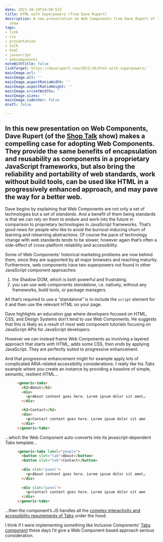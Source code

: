 ```yaml
---
date: 2021-10-19T14:50:51Z
title: HTML with Superpowers (from Dave Rupert)
description: A new presentation on Web Components from Dave Rupert of the Shop Talk
  show
tags:
- link
- css
- presentation
- talk
- html
- javascript
- webcomponents
noteWithTitle: false
linkTarget: https://daverupert.com/2021/10/html-with-superpowers/
mainImage.url: ''
mainImage.alt: ''
mainImage.aspectRatioWidth: ''
mainImage.aspectRatioHeight: ''
mainImage.srcsetWidths: ''
mainImage.sizes: ''
mainImage.isAnchor: false
draft: false

---
```

In this new presentation on Web Components, Dave Rupert (of the [Shop Talk](https://shoptalkshow.com/) show) makes a compelling case for adopting Web Components. They provide the same benefits of encapsulation and reusability as components in a proprietary JavaScript frameworks, but also bring the reliability and portability of web standards, work without build tools, can be used like HTML in a progressively enhanced approach, and may pave the way for a better web. 
---

Dave begins by explaining that Web Components are not only a set of technologies but a set of _standards_. And a benefit of them being standards is that we can rely on them to endure and work into the future in comparison to proprietary technologies in JavaScript frameworks. That’s good news for people who like to avoid the burnout-inducing churn of learning and relearning abstractions. Of course the pace of technology change with web standards tends to be slower, however again that’s often a side-effect of cross-platform reliability and accessibility.

Some of Web Components’ historical marketing problems are now behind them, since they are supported by all major browsers and reaching maturity. Furthermore, web components have two superpowers not found in other JavaScript component approaches: 

1. the Shadow DOM, which is both powerful and frustrating. 
2. you can use web components _standalone_, i.e. natively, without any frameworks, build tools, or package managers.

All that’s required to use a “standalone” is to include the `script` element for it and then use the relevant HTML on your page.

Dave highlights an education gap where developers focused on HTML, CSS, and Design Systems don’t tend to use Web Components. He suggests that this is likely as a result of most web component tutorials focusing on JavaScript APIs for JavaScript developers. 

However we can instead frame Web Components as involving a layered approach that starts with HTML, adds some CSS, then _ends_ by applying JavaScript. They are perfectly suited to progressive enhancement.

And that progressive enhancement might for example apply lots of complicated ARIA-related accessibility considerations. I really like his _Tabs_ example where you create an instance by providing a baseline of simple, semantic, resilient HTML… 

<figure>

``` html
<generic-tabs>
  <h2>About</h2>
  <div>
    <p>About content goes here. Lorem ipsum dolor sit amet…</p>
  </div>

  <h2>Contact</h2>
  <div>
    <p>Contact content goes here. Lorem ipsum dolor sit amet…</p>
  </div> 
</generic-tabs>
```

</figure>

…which the Web Component auto-converts into its javascript-dependent _Tabs_ template…

<figure>

``` html
<generic-tabs label="people">
  <button slot="tab">About</button>
  <button slot="tab">Contact</button>
    
  <div slot="panel">
    <p>About content goes here. Lorem ipsum dolor sit amet…</p>
  </div>
    
  <div slot="panel">
    <p>Contact content goes here. Lorem ipsum dolor sit amet…</p>
  </div>
</generic-tabs>
```

</figure>

…then the component’s JS handles all the [complex interactivity and accessibility requirements of Tabs](https://github.com/thepassle/generic-components/blob/master/generic-tabs/GenericTabs.js#L98) under the hood.

I think if I were implementing something like Inclusive Components’ [Tabs component](https://inclusive-components.design/tabbed-interfaces/) these days I’d give a Web Component based approach serious consideration.

